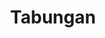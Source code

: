 ---
layout: home
title: Tabungan
short: Produk Tabungan diharapkan dapat mendongkrak minat masyarakat agar rajin menabung
icon: icon-house
weight: 1
---